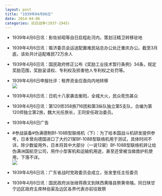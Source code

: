 ```yaml
---
layout: post
title: "1939年04月06日"
date: 2014-04-06
categories: 抗日战争(1937-1945)
---
```


<meta name="referrer" content="no-referrer" />

- 1939年4月6日讯：影佐祯昭等自日启程赴河内，策划汪精卫转移驻地 

- 1939年4月6日讯：赈济委员会运送配置难民站总办公处迁重庆办公。截至3月底，该处共计运配难民72万余人 

- 1939年4月6日讯：国民政府修正公布《奖励工业技术暂行条例》34条，规定奖励范围，奖励呈请权、专利权及损害他人专利权之处罚等。 

- 1939年4月6日申报社评：租界资金应亟向内地转移 <br/><img src="https://ww4.sinaimg.cn/large/aca367d8jw1ef64g0wb7sj20sw0xwnk9.jpg" />

- 1939年4月6日讯：日机十八家袭击衡阳，全城大火，民众死伤甚众 

- 1939年4月6日讯：第120师358旅716团和第3纵队独立第5支队，合编为第120师独立第2旅，魏大光任旅长，王同安任政治委员。 

- 1939年4月6日广告 

- #参战装备#伪满德制Bf-108B型联络机（下）：为了给本国战斗机研发提供参考，日本曾向德国进口了大约21架Bf-108B型联络机用于测试，具体时间不详。除少数留用外，日本将其中大部分（一说12架）Bf-108B型联络机转让给伪满洲国航空公司，用作小型客机和运输机用途，甚至还曾被当做救护机使用，下落不详。 <br/><img src="https://ww2.sinaimg.cn/large/aca367d8jw1ef5n4c9ff5j20b40ovtcb.jpg" />

- 1939年4月6日讯：广东省战时党政委员会成立，张发奎任主任委员 

- 1939年4月6日讯：国民政府派张继蒋鼎文到陕西黄陵县祭黄帝陵。同日陕甘宁边区政府主席林伯渠及边区各界代表亦前往致祭 

